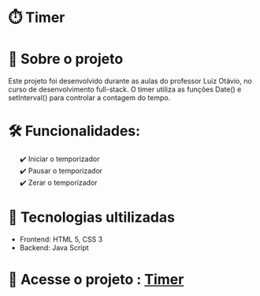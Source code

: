 # ⏱️ Timer

# 📌 Sobre o projeto
Este projeto foi desenvolvido durante as aulas do professor Luiz Otávio, no curso de desenvolvimento full-stack. O timer utiliza as funções Date() e setInterval() para controlar a contagem do tempo. 

# 🛠️ Funcionalidades:
<ul> 
  ✔️ Iniciar o temporizador <br>
  ✔️ Pausar o temporizador <br>
  ✔️ Zerar o temporizador <br>
</ul>

# 🚀 Tecnologias ultilizadas
<ul> 
<li>Frontend: HTML 5, CSS 3</li>
<li>Backend: Java Script</li>
</ul>

# 🔗 Acesse o projeto : <a href="https://geovannacassia.github.io/Timer/">Timer</a>
